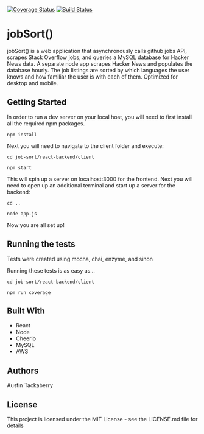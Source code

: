 [![Coverage Status](https://coveralls.io/repos/github/austintackaberry/jobsort/badge.svg?branch=master)](https://coveralls.io/github/austintackaberry/jobsort?branch=master)
[![Build Status](https://travis-ci.org/austintackaberry/jobsort.svg?branch=master)](https://travis-ci.org/austintackaberry/jobsort)

# jobSort()

jobSort() is a web application that asynchronously calls github jobs API, scrapes Stack Overflow jobs, and queries a MySQL database for Hacker News data. A separate node app scrapes Hacker News and populates the database hourly. The job listings are sorted by which languages the user knows and how familiar the user is with each of them. Optimized for desktop and mobile.

## Getting Started

In order to run a dev server on your local host, you will need to first install all the required npm packages.

`npm install`
  
Next you will need to navigate to the client folder and execute:

`cd job-sort/react-backend/client`

`npm start`
  
This will spin up a server on localhost:3000 for the frontend. Next you will need to open up an additional terminal and start up a server for the backend:

`cd ..`

`node app.js`
  
Now you are all set up!

## Running the tests

Tests were created using mocha, chai, enzyme, and sinon

Running these tests is as easy as...

`cd job-sort/react-backend/client`

`npm run coverage`

## Built With

* React
* Node
* Cheerio
* MySQL
* AWS

## Authors

Austin Tackaberry

## License

This project is licensed under the MIT License - see the LICENSE.md file for details
